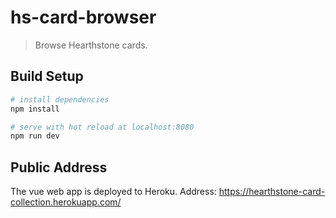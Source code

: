 # hs-card-browser

> Browse Hearthstone cards.

## Build Setup

``` bash
# install dependencies
npm install

# serve with hot reload at localhost:8080
npm run dev
```

## Public Address

The vue web app is deployed to Heroku.
Address: https://hearthstone-card-collection.herokuapp.com/
